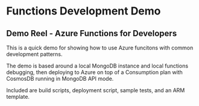 # Functions Development Demo
## Demo Reel - Azure Functions for Developers

This is a quick demo for showing how to use Azure funcitons with common development patterns.

The demo is based around a local MongoDB instance and local functions debugging, then deploying to Azure on top of a Consumption plan with CosmosDB running in MongoDB API mode.

Included are build scripts, deployment script, sample tests, and an ARM template.